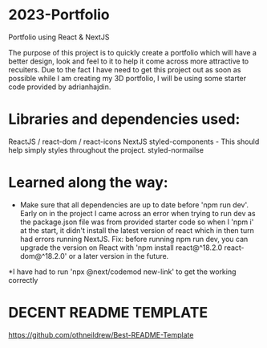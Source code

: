 # 2023-Portfolio
Portfolio using React &amp; NextJS

The purpose of this project is to quickly create a portfolio which will have a better design, look and feel to it to help it come across more attractive to recuiters. Due to the fact I have need to get this project out as soon as possible while I am creating my 3D portfolio, I will be using some starter code provided by adrianhajdin.

# Libraries and dependencies used:

ReactJS / react-dom / react-icons
NextJS
styled-components  - This should help simply styles throughout the project.
styled-normailse

# Learned along the way:

* Make sure that all dependencies are up to date before 'npm run dev'. Early on in the project I came across an error when trying to run dev as the package.json file was from provided starter code so when I 'npm i' at the start, it didn't install the latest version of react which in then turn had errors running NextJS. Fix: before running npm run dev, you can upgrade the version on React with 'npm install react@^18.2.0 react-dom@^18.2.0' or a later version in the future.

*I have had to run 'npx @next/codemod new-link' to get the <Link> working correctly


# DECENT README TEMPLATE
https://github.com/othneildrew/Best-README-Template